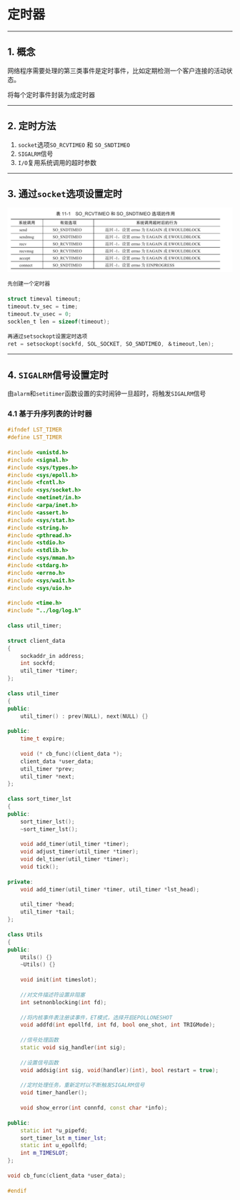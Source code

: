 # 定时器

---

## 1. 概念

网络程序需要处理的第三类事件是定时事件，比如定期检测一个客户连接的活动状态。

将每个定时事件封装为成定时器

---

## 2. 定时方法

1. `socket`选项`SO_RCVTIMEO`  和 `SO_SNDTIMEO`
2. `SIGALRM`信号
3. `I/O`复用系统调用的超时参数

---

## 3. 通过`socket`选项设置定时

![socket](images/2023-11-16-22-28-26.png)

```c
先创建一个定时器

struct timeval timeout;
timeout.tv_sec = time;
timeout.tv_usec = 0;
socklen_t len = sizeof(timeout);

再通过setsockopt设置定时选项
ret = setsockopt(sockfd, SOL_SOCKET, SO_SNDTIMEO, ＆timeout,len);
```

---

## 4. `SIGALRM`信号设置定时

由`alarm`和`setitimer`函数设置的实时闹钟一旦超时，将触发`SIGALRM`信号

### 4.1 基于升序列表的计时器

```c++
#ifndef LST_TIMER
#define LST_TIMER

#include <unistd.h>
#include <signal.h>
#include <sys/types.h>
#include <sys/epoll.h>
#include <fcntl.h>
#include <sys/socket.h>
#include <netinet/in.h>
#include <arpa/inet.h>
#include <assert.h>
#include <sys/stat.h>
#include <string.h>
#include <pthread.h>
#include <stdio.h>
#include <stdlib.h>
#include <sys/mman.h>
#include <stdarg.h>
#include <errno.h>
#include <sys/wait.h>
#include <sys/uio.h>

#include <time.h>
#include "../log/log.h"

class util_timer;

struct client_data
{
    sockaddr_in address;
    int sockfd;
    util_timer *timer;
};

class util_timer
{
public:
    util_timer() : prev(NULL), next(NULL) {}

public:
    time_t expire;
    
    void (* cb_func)(client_data *);
    client_data *user_data;
    util_timer *prev;
    util_timer *next;
};

class sort_timer_lst
{
public:
    sort_timer_lst();
    ~sort_timer_lst();

    void add_timer(util_timer *timer);
    void adjust_timer(util_timer *timer);
    void del_timer(util_timer *timer);
    void tick();

private:
    void add_timer(util_timer *timer, util_timer *lst_head);

    util_timer *head;
    util_timer *tail;
};

class Utils
{
public:
    Utils() {}
    ~Utils() {}

    void init(int timeslot);

    //对文件描述符设置非阻塞
    int setnonblocking(int fd);

    //将内核事件表注册读事件，ET模式，选择开启EPOLLONESHOT
    void addfd(int epollfd, int fd, bool one_shot, int TRIGMode);

    //信号处理函数
    static void sig_handler(int sig);

    //设置信号函数
    void addsig(int sig, void(handler)(int), bool restart = true);

    //定时处理任务，重新定时以不断触发SIGALRM信号
    void timer_handler();

    void show_error(int connfd, const char *info);

public:
    static int *u_pipefd;
    sort_timer_lst m_timer_lst;
    static int u_epollfd;
    int m_TIMESLOT;
};

void cb_func(client_data *user_data);

#endif
```
